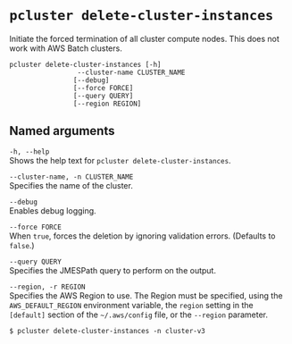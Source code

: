 # `pcluster delete-cluster-instances`<a name="pcluster.delete-cluster-instances-v3"></a>

Initiate the forced termination of all cluster compute nodes\. This does not work with AWS Batch clusters\.

```
pcluster delete-cluster-instances [-h] 
                 --cluster-name CLUSTER_NAME
                [--debug]
                [--force FORCE]
                [--query QUERY]
                [--region REGION]
```

## Named arguments<a name="pcluster-v3.delete-cluster-instances.namedargs"></a>

`-h, --help`  
Shows the help text for `pcluster delete-cluster-instances`\.

`--cluster-name, -n CLUSTER_NAME`  
Specifies the name of the cluster\.

`--debug`  
Enables debug logging\.

`--force FORCE`  
When `true`, forces the deletion by ignoring validation errors\. \(Defaults to `false`\.\)

`--query QUERY`  
Specifies the JMESPath query to perform on the output\.

`--region, -r REGION`  
Specifies the AWS Region to use\. The Region must be specified, using the `AWS_DEFAULT_REGION` environment variable, the `region` setting in the `[default]` section of the `~/.aws/config` file, or the `--region` parameter\.

```
$ pcluster delete-cluster-instances -n cluster-v3
```